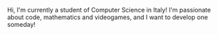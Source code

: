 Hi, I'm currently a student of Computer Science in Italy!
I'm passionate about code, mathematics and videogames, and I want to develop one someday!
